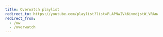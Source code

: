 ```yaml
---
title: Overwatch playlist
redirect_to: https://youtube.com/playlist?list=PLAPNwIVk6ivmdjstW_VRAnaCHKAvlOHYJ
redirect_from:
  - /ow
  - /overwatch
---
```

